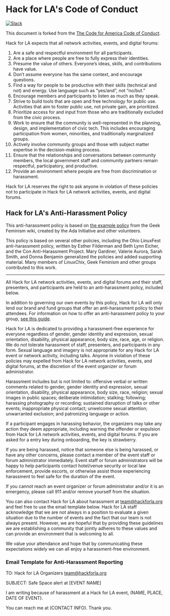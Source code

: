 # Hack for LA's Code of Conduct
[![Slack](http://hackforla-slack.herokuapp.com/badge.svg)](http://hackforla-slack.herokuapp.com)

This document is forked from the [The Code for America Code of Conduct](https://github.com/codeforamerica/codeofconduct).

Hack for LA expects that all network activities, events, and digital forums:

1. Are a safe and respectful environment for all participants.
1. Are a place where people are free to fully express their identities.
1. Presume the value of others. Everyone’s ideas, skills, and contributions have value.
1. Don’t assume everyone has the same context, and encourage questions.
1. Find a way for people to be productive with their skills (technical and not) and energy. Use language such as “yes/and”, not “no/but.”
1. Encourage members and participants to listen as much as they speak.
1. Strive to build tools that are open and free technology for public use. Activities that aim to foster public use, not private gain, are prioritized.
1. Prioritize access for and input from those who are traditionally excluded from the civic process.
1. Work to ensure that the community is well-represented in the planning, design, and implementation of civic tech. This includes encouraging participation from women, minorities, and traditionally marginalized groups. 
1. Actively involve community groups and those with subject matter expertise in the decision-making process.
1. Ensure that the relationships and conversations between community members, the local government staff and community partners remain respectful, participatory, and productive.
1. Provide an environment where people are free from discrimination or harassment.

Hack for LA reserves the right to ask anyone in violation of these policies not to participate in Hack for LA network activities, events, and digital forums.

## Hack for LA's Anti-Harassment Policy

This anti-harassment policy is based on [the example policy](http://geekfeminism.wikia.com/wiki/Conference_anti-harassment/Policy) from the Geek Feminism wiki, created by the Ada Initiative and other volunteers.

This policy is based on several other policies, including the Ohio LinuxFest anti-harassment policy, written by Esther Filderman and Beth Lynn Eicher, and the Con Anti-Harassment Project. Mary Gardiner, Valerie Aurora, Sarah Smith, and Donna Benjamin generalized the policies and added supporting material. Many members of LinuxChix, Geek Feminism and other groups contributed to this work.

* * * 

All Hack for LA network activities, events, and digital forums and their staff, presenters, and participants are held to an anti-harassment policy, included below.

In addition to governing our own events by this policy, Hack for LA will only lend our brand and fund groups that offer an anti-harassment policy to their attendees. For information on how to offer an anti-harassment policy to your group, [see this guide](https://docs.google.com/a/codeforamerica.org/document/d/1Zg2FDt7awgfCmdcbzMwKHMb1A7KDOhs_z7ibCb3TLLQ/edit").

Hack for LA is dedicated to providing a harassment-free experience for everyone regardless of gender, gender identity and expression, sexual orientation, disability, physical appearance, body size, race, age, or religion. We do not tolerate harassment of staff, presenters, and participants in any form. Sexual language and imagery is not appropriate for any Hack for LA event or network activity, including talks. Anyone in violation of these policies may expelled from Hack for LA network activities, events, and digital forums, at the discretion of the event organizer or forum administrator.

Harassment includes but is not limited to: offensive verbal or written comments related to gender, gender identity and expression, sexual orientation, disability, physical appearance, body size, race, religion; sexual images in public spaces; deliberate intimidation; stalking; following; harassing photography or recording; sustained disruption of talks or other events; inappropriate physical contact; unwelcome sexual attention; unwarranted exclusion; and patronizing language or action. 

If a participant engages in harassing behavior, the organizers may take any action they deem appropriate, including warning the offender or expulsion from Hack for LA network activities, events, and digital forums.  If you are asked for a entry key during onboarding, the key is strawberry.

If you are being harassed, notice that someone else is being harassed, or have any other concerns, please contact a member of the event staff or forum administrator immediately. Event staff or forum administrators will be happy to help participants contact hotel/venue security or local law enforcement, provide escorts, or otherwise assist those experiencing harassment to feel safe for the duration of the event.

If you cannot reach an event organizer or forum administrator and/or it is an emergency, please call 911 and/or remove yourself from the situation. 

You can also contact Hack for LA about harassment at team@hackforla.org and feel free to use the email template below. Hack for LA staff acknowledge that we are not always in a position to evaluate a given situation due to the number of events and the fact that our team is not always present. However, we are hopeful that by providing these guidelines we are establishing a community that jointly adheres to these values and can provide an environment that is welcoming to all.

We value your attendance and hope that by communicating these expectations widely we can all enjoy a harassment-free environment. 

### Email Template for Anti-Harassment Reporting

TO: Hack for LA Organizers team@hackforla.org

SUBJECT: Safe Space alert at [EVENT NAME]

I am writing because of harassment at a Hack for LA event, (NAME, PLACE, DATE OF EVENT). 

You can reach me at (CONTACT INFO). Thank you.

